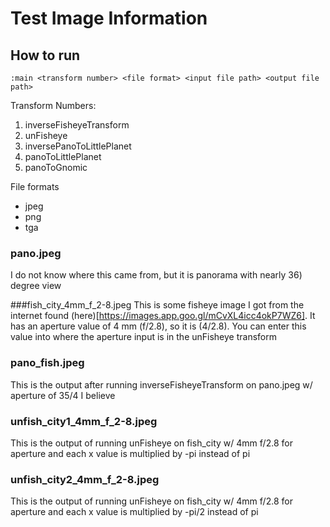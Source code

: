 # Test Image Information

## How to run
`:main <transform number> <file format> <input file path> <output file path>`

Transform Numbers:
1. inverseFisheyeTransform
2. unFisheye
3. inversePanoToLittlePlanet
4. panoToLittlePlanet
5. panoToGnomic

File formats
- jpeg
- png
- tga

### pano.jpeg
I do not know where this came from, but it is panorama with nearly 36) degree view

###fish_city_4mm_f_2-8.jpeg
This is some fisheye image I got from the internet found (here)[https://images.app.goo.gl/mCvXL4icc4okP7WZ6]. It has an aperture value of 4 mm (f/2.8), so it is (4/2.8). You can enter this value into where the aperture input is in the unFisheye transform

### pano_fish.jpeg
This is the output after running inverseFisheyeTransform on pano.jpeg w/ aperture of 35/4 I believe

### unfish_city1_4mm_f_2-8.jpeg
This is the output of running unFisheye on fish_city w/ 4mm f/2.8 for aperture and each x value is multiplied by -pi instead of pi

### unfish_city2_4mm_f_2-8.jpeg
This is the output of running unFisheye on fish_city w/ 4mm f/2.8 for aperture and each x value is multiplied by -pi/2 instead of pi
